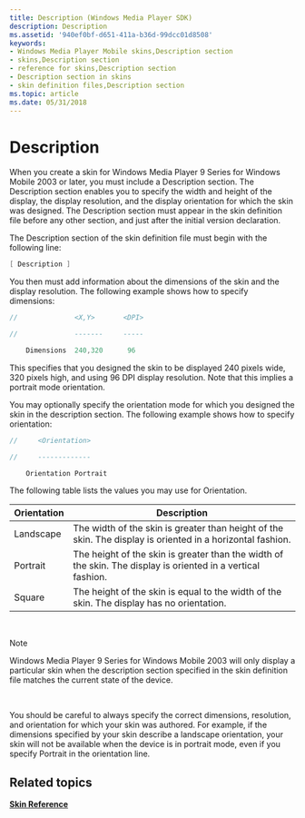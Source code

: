 ```yaml
---
title: Description (Windows Media Player SDK)
description: Description
ms.assetid: '940ef0bf-d651-411a-b36d-99dcc01d8508'
keywords:
- Windows Media Player Mobile skins,Description section
- skins,Description section
- reference for skins,Description section
- Description section in skins
- skin definition files,Description section
ms.topic: article
ms.date: 05/31/2018
---
```


# Description

When you create a skin for Windows Media Player 9 Series for Windows Mobile 2003 or later, you must include a Description section. The Description section enables you to specify the width and height of the display, the display resolution, and the display orientation for which the skin was designed. The Description section must appear in the skin definition file before any other section, and just after the initial version declaration.

The Description section of the skin definition file must begin with the following line:


```C++
[ Description ]

```



You then must add information about the dimensions of the skin and the display resolution. The following example shows how to specify dimensions:


```C++
//              <X,Y>       <DPI>

//              -------     -----

    Dimensions  240,320      96

```



This specifies that you designed the skin to be displayed 240 pixels wide, 320 pixels high, and using 96 DPI display resolution. Note that this implies a portrait mode orientation.

You may optionally specify the orientation mode for which you designed the skin in the description section. The following example shows how to specify orientation:


```C++
//     <Orientation>

//     -------------

    Orientation Portrait

```



The following table lists the values you may use for Orientation.



| Orientation | Description                                                                                                  |
|-------------|--------------------------------------------------------------------------------------------------------------|
| Landscape   | The width of the skin is greater than height of the skin. The display is oriented in a horizontal fashion.   |
| Portrait    | The height of the skin is greater than the width of the skin. The display is oriented in a vertical fashion. |
| Square      | The height of the skin is equal to the width of the skin. The display has no orientation.                    |



 

> [!Note]  
> Windows Media Player 9 Series for Windows Mobile 2003 will only display a particular skin when the description section specified in the skin definition file matches the current state of the device.

 

You should be careful to always specify the correct dimensions, resolution, and orientation for which your skin was authored. For example, if the dimensions specified by your skin describe a landscape orientation, your skin will not be available when the device is in portrait mode, even if you specify Portrait in the orientation line.

## Related topics

<dl> <dt>

[**Skin Reference**](skin-reference.md)
</dt> </dl>

 

 




